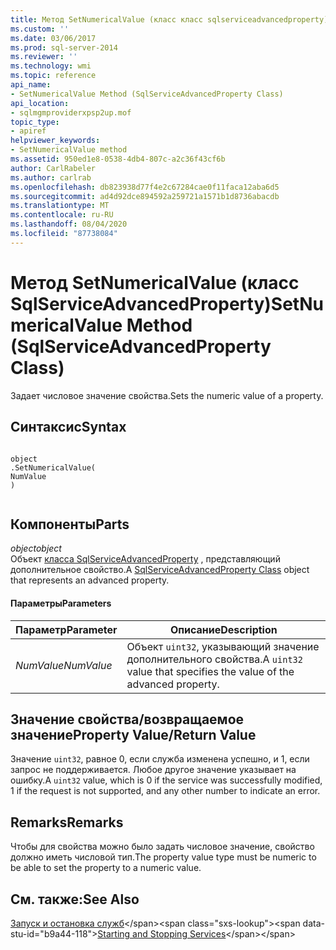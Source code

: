 ```yaml
---
title: Метод SetNumericalValue (класс класс sqlserviceadvancedproperty) | Документация Майкрософт
ms.custom: ''
ms.date: 03/06/2017
ms.prod: sql-server-2014
ms.reviewer: ''
ms.technology: wmi
ms.topic: reference
api_name:
- SetNumericalValue Method (SqlServiceAdvancedProperty Class)
api_location:
- sqlmgmproviderxpsp2up.mof
topic_type:
- apiref
helpviewer_keywords:
- SetNumericalValue method
ms.assetid: 950ed1e8-0538-4db4-807c-a2c36f43cf6b
author: CarlRabeler
ms.author: carlrab
ms.openlocfilehash: db823938d77f4e2c67284cae0f11faca12aba6d5
ms.sourcegitcommit: ad4d92dce894592a259721a1571b1d8736abacdb
ms.translationtype: MT
ms.contentlocale: ru-RU
ms.lasthandoff: 08/04/2020
ms.locfileid: "87738084"
---
```

# <a name="setnumericalvalue-method-sqlserviceadvancedproperty-class"></a><span data-ttu-id="b9a44-102">Метод SetNumericalValue (класс SqlServiceAdvancedProperty)</span><span class="sxs-lookup"><span data-stu-id="b9a44-102">SetNumericalValue Method (SqlServiceAdvancedProperty Class)</span></span>
  <span data-ttu-id="b9a44-103">Задает числовое значение свойства.</span><span class="sxs-lookup"><span data-stu-id="b9a44-103">Sets the numeric value of a property.</span></span>  
  
## <a name="syntax"></a><span data-ttu-id="b9a44-104">Синтаксис</span><span class="sxs-lookup"><span data-stu-id="b9a44-104">Syntax</span></span>  
  
```  
  
object  
.SetNumericalValue(  
NumValue  
)  
  
```  
  
## <a name="parts"></a><span data-ttu-id="b9a44-105">Компоненты</span><span class="sxs-lookup"><span data-stu-id="b9a44-105">Parts</span></span>  
 <span data-ttu-id="b9a44-106">*object*</span><span class="sxs-lookup"><span data-stu-id="b9a44-106">*object*</span></span>  
 <span data-ttu-id="b9a44-107">Объект [класса SqlServiceAdvancedProperty](sqlserviceadvancedproperty-class.md) , представляющий дополнительное свойство.</span><span class="sxs-lookup"><span data-stu-id="b9a44-107">A [SqlServiceAdvancedProperty Class](sqlserviceadvancedproperty-class.md) object that represents an advanced property.</span></span>  
  
#### <a name="parameters"></a><span data-ttu-id="b9a44-108">Параметры</span><span class="sxs-lookup"><span data-stu-id="b9a44-108">Parameters</span></span>  
  
|<span data-ttu-id="b9a44-109">Параметр</span><span class="sxs-lookup"><span data-stu-id="b9a44-109">Parameter</span></span>|<span data-ttu-id="b9a44-110">Описание</span><span class="sxs-lookup"><span data-stu-id="b9a44-110">Description</span></span>|  
|---------------|-----------------|  
|<span data-ttu-id="b9a44-111">*NumValue*</span><span class="sxs-lookup"><span data-stu-id="b9a44-111">*NumValue*</span></span>|<span data-ttu-id="b9a44-112">Объект `uint32`, указывающий значение дополнительного свойства.</span><span class="sxs-lookup"><span data-stu-id="b9a44-112">A `uint32` value that specifies the value of the advanced property.</span></span>|  
  
## <a name="property-valuereturn-value"></a><span data-ttu-id="b9a44-113">Значение свойства/возвращаемое значение</span><span class="sxs-lookup"><span data-stu-id="b9a44-113">Property Value/Return Value</span></span>  
 <span data-ttu-id="b9a44-114">Значение `uint32`, равное 0, если служба изменена успешно, и 1, если запрос не поддерживается. Любое другое значение указывает на ошибку.</span><span class="sxs-lookup"><span data-stu-id="b9a44-114">A `uint32` value, which is 0 if the service was successfully modified, 1 if the request is not supported, and any other number to indicate an error.</span></span>  
  
## <a name="remarks"></a><span data-ttu-id="b9a44-115">Remarks</span><span class="sxs-lookup"><span data-stu-id="b9a44-115">Remarks</span></span>  
 <span data-ttu-id="b9a44-116">Чтобы для свойства можно было задать числовое значение, свойство должно иметь числовой тип.</span><span class="sxs-lookup"><span data-stu-id="b9a44-116">The property value type must be numeric to be able to set the property to a numeric value.</span></span>  
  
## <a name="see-also"></a><span data-ttu-id="b9a44-117">См. также:</span><span class="sxs-lookup"><span data-stu-id="b9a44-117">See Also</span></span>  
 <span data-ttu-id="b9a44-118">[Запуск и остановка служб](https://technet.microsoft.com/library/ms174886\(v=sql.105\).aspx)</span><span class="sxs-lookup"><span data-stu-id="b9a44-118">[Starting and Stopping Services](https://technet.microsoft.com/library/ms174886\(v=sql.105\).aspx)</span></span>  
  
  
